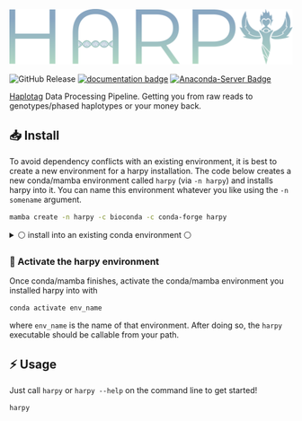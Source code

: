 [![logo](https://github.com/pdimens/harpy/blob/docs/static/logo_trans.png?raw=true)](https://pdimens.github.io/harpy)

![GitHub Release](https://img.shields.io/github/v/release/pdimens/harpy?style=for-the-badge)
[![documentation badge](https://img.shields.io/badge/read%20the-documentation-fbab3a?style=for-the-badge&logo=Read%20The%20Docs)](https://pdimens.github.io/harpy) 
[![Anaconda-Server Badge](https://img.shields.io/conda/dn/bioconda/harpy.svg?style=for-the-badge)](https://anaconda.org/bioconda/harpy)

[Haplotag](https://doi.org/10.1073/pnas.2015005118) Data Processing Pipeline. Getting you from raw reads to genotypes/phased haplotypes or your money back.


## 📥 Install 
To avoid dependency conflicts with an existing environment, it is best to create a new environment for a harpy installation. The code below creates a new conda/mamba environment called `harpy` (via `-n harpy`) and installs harpy into it. You can name this environment whatever you like using the `-n somename` argument. 
```bash
mamba create -n harpy -c bioconda -c conda-forge harpy
```

<details>
  <summary>⚪️ install into an existing conda environment ⚪️</summary>

  ---
  
If you wish to install harpy and its dependencies into an existing environment, activate that environment (`conda activate env_name`) and execute this installation code:
```bash
mamba install -c bioconda -c conda-forge harpy
```
Or provide `-n envname` to install it into an existing environment named `envname`
```bash
mamba install -n envname -c bioconda -c conda-forge harpy
```

---

</details>

### 🌟 Activate the harpy environment
Once conda/mamba finishes, activate the conda/mamba environment you installed harpy into with
```bash
conda activate env_name
```
where `env_name` is the name of that environment. After doing so, the `harpy` executable should be callable from your path.


## ⚡ Usage
Just call `harpy` or `harpy --help` on the command line to get started!
```bash
harpy
```
